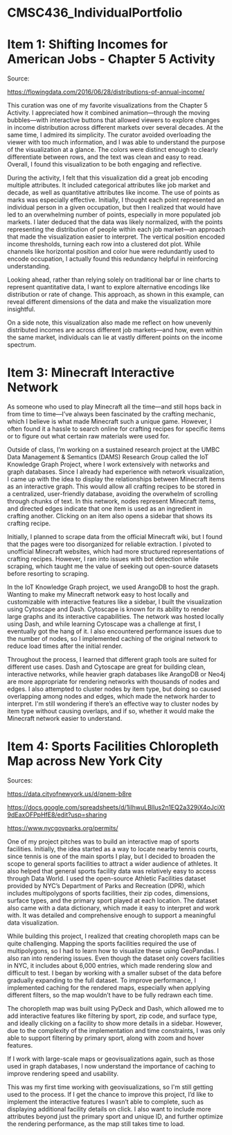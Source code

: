 # CMSC436_IndividualPortfolio

# Item 1: Shifting Incomes for American Jobs - Chapter 5 Activity
Source:

https://flowingdata.com/2016/06/28/distributions-of-annual-income/

This curation was one of my favorite visualizations from the Chapter 5 Activity. I appreciated how it combined animation—through the moving bubbles—with interactive buttons that allowed viewers to explore changes in income distribution across different markets over several decades. At the same time, I admired its simplicity. The curator avoided overloading the viewer with too much information, and I was able to understand the purpose of the visualization at a glance. The colors were distinct enough to clearly differentiate between rows, and the text was clean and easy to read. Overall, I found this visualization to be both engaging and reflective.

During the activity, I felt that this visualization did a great job encoding multiple attributes. It included categorical attributes like job market and decade, as well as quantitative attributes like income. The use of points as marks was especially effective. Initially, I thought each point represented an individual person in a given occupation, but then I realized that would have led to an overwhelming number of points, especially in more populated job markets. I later deduced that the data was likely normalized, with the points representing the distribution of people within each job market—an approach that made the visualization easier to interpret. The vertical position encoded income thresholds, turning each row into a clustered dot plot. While channels like horizontal position and color hue were redundantly used to encode occupation, I actually found this redundancy helpful in reinforcing understanding.

Looking ahead, rather than relying solely on traditional bar or line charts to represent quantitative data, I want to explore alternative encodings like distribution or rate of change. This approach, as shown in this example, can reveal different dimensions of the data and make the visualization more insightful.

On a side note, this visualization also made me reflect on how unevenly distributed incomes are across different job markets—and how, even within the same market, individuals can lie at vastly different points on the income spectrum.

# Item 3: Minecraft Interactive Network
As someone who used to play Minecraft all the time—and still hops back in from time to time—I’ve always been fascinated by the crafting mechanic, which I believe is what made Minecraft such a unique game. However, I often found it a hassle to search online for crafting recipes for specific items or to figure out what certain raw materials were used for.

Outside of class, I’m working on a sustained research project at the UMBC Data Management & Semantics (DAMS) Research Group called the IoT Knowledge Graph Project, where I work extensively with networks and graph databases. Since I already had experience with network visualization, I came up with the idea to display the relationships between Minecraft items as an interactive graph. This would allow all crafting recipes to be stored in a centralized, user-friendly database, avoiding the overwhelm of scrolling through chunks of text. In this network, nodes represent Minecraft items, and directed edges indicate that one item is used as an ingredient in crafting another. Clicking on an item also opens a sidebar that shows its crafting recipe.

Initially, I planned to scrape data from the official Minecraft wiki, but I found that the pages were too disorganized for reliable extraction. I pivoted to unofficial Minecraft websites, which had more structured representations of crafting recipes. However, I ran into issues with bot detection while scraping, which taught me the value of seeking out open-source datasets before resorting to scraping.

In the IoT Knowledge Graph project, we used ArangoDB to host the graph. Wanting to make my Minecraft network easy to host locally and customizable with interactive features like a sidebar, I built the visualization using Cytoscape and Dash. Cytoscape is known for its ability to render large graphs and its interactive capabilities. The network was hosted locally using Dash, and while learning Cytoscape was a challenge at first, I eventually got the hang of it. I also encountered performance issues due to the number of nodes, so I implemented caching of the original network to reduce load times after the initial render.

Throughout the process, I learned that different graph tools are suited for different use cases. Dash and Cytoscape are great for building clean, interactive networks, while heavier graph databases like ArangoDB or Neo4j are more appropriate for rendering networks with thousands of nodes and edges. I also attempted to cluster nodes by item type, but doing so caused overlapping among nodes and edges, which made the network harder to interpret. I'm still wondering if there’s an effective way to cluster nodes by item type without causing overlaps, and if so, whether it would make the Minecraft network easier to understand.

# Item 4: Sports Facilities Chloropleth Map across New York City

Sources:

https://data.cityofnewyork.us/d/qnem-b8re

https://docs.google.com/spreadsheets/d/1iIhwuLBlIus2n1EQ2a329jX4oJciXt9dEaxOFPpHfE8/edit?usp=sharing

https://www.nycgovparks.org/permits/

One of my project pitches was to build an interactive map of sports facilities. Initially, the idea started as a way to locate nearby tennis courts, since tennis is one of the main sports I play, but I decided to broaden the scope to general sports facilities to attract a wider audience of athletes. It also helped that general sports facility data was relatively easy to access through Data World. I used the open-source Athletic Facilities dataset provided by NYC’s Department of Parks and Recreation (DPR), which includes multipolygons of sports facilities, their zip codes, dimensions, surface types, and the primary sport played at each location. The dataset also came with a data dictionary, which made it easy to interpret and work with. It was detailed and comprehensive enough to support a meaningful data visualization.

While building this project, I realized that creating choropleth maps can be quite challenging. Mapping the sports facilities required the use of multipolygons, so I had to learn how to visualize these using GeoPandas. I also ran into rendering issues. Even though the dataset only covers facilities in NYC, it includes about 6,000 entries, which made rendering slow and difficult to test. I began by working with a smaller subset of the data before gradually expanding to the full dataset. To improve performance, I implemented caching for the rendered maps, especially when applying different filters, so the map wouldn’t have to be fully redrawn each time.

The choropleth map was built using PyDeck and Dash, which allowed me to add interactive features like filtering by sport, zip code, and surface type, and ideally clicking on a facility to show more details in a sidebar. However, due to the complexity of the implementation and time constraints, I was only able to support filtering by primary sport, along with zoom and hover features.

If I work with large-scale maps or geovisualizations again, such as those used in graph databases, I now understand the importance of caching to improve rendering speed and usability.

This was my first time working with geovisualizations, so I'm still getting used to the process. If I get the chance to improve this project, I’d like to implement the interactive features I wasn’t able to complete, such as displaying additional facility details on click. I also want to include more attributes beyond just the primary sport and unique ID, and further optimize the rendering performance, as the map still takes time to load.
